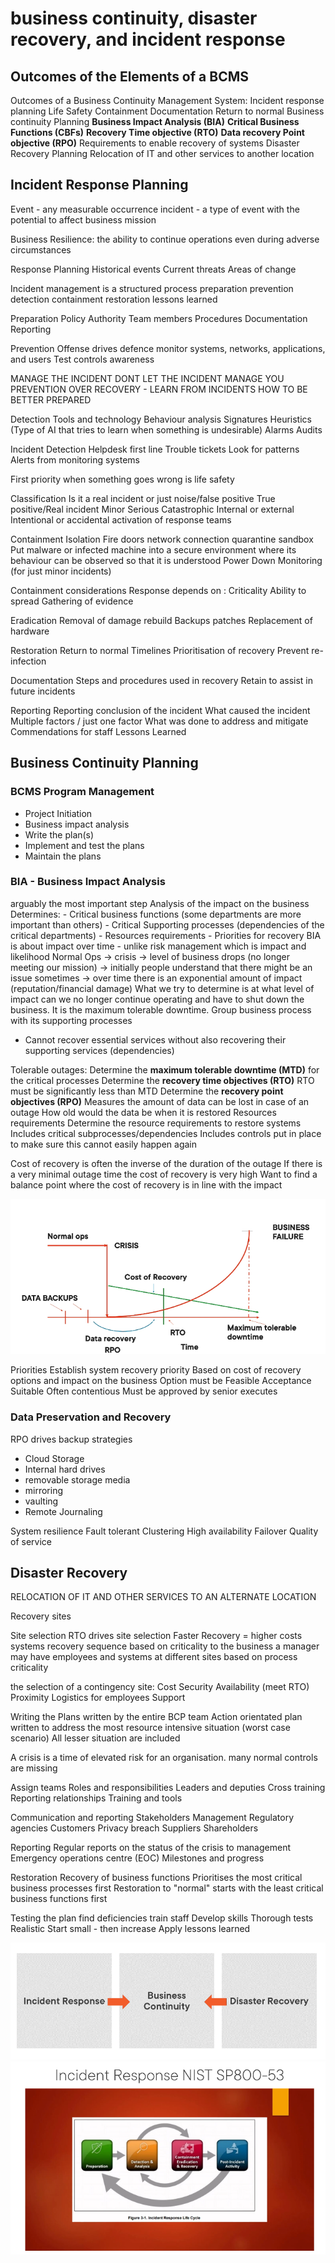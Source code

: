 # business continuity, disaster recovery, and incident response

## Outcomes of the Elements of a BCMS

Outcomes of a Business Continuity Management System:
Incident response planning 
	Life Safety 
	Containment
	Documentation 
	Return to normal 
Business continuity Planning 
	**Business Impact Analysis (BIA)**
	**Critical Business Functions (CBFs)**
	**Recovery Time objective (RTO)**
	**Data recovery Point objective (RPO)**
	Requirements to enable recovery of systems 
Disaster Recovery Planning
	Relocation of IT and other services to another location 

## Incident Response Planning

Event - any measurable occurrence 
incident - a type of event with the potential to affect business mission 

Business Resilience:
the ability to continue operations even during adverse circumstances 

Response Planning 
	 Historical events 
	 Current threats 
	 Areas of change 

Incident management is a structured process 
	 preparation 
	 prevention 
	 detection 
	 containment
	 restoration 
	 lessons learned 

Preparation 
	 Policy 
	 Authority 
	 Team members 
	 Procedures 
	 Documentation 
	 Reporting

Prevention 
	Offense drives defence 
	monitor systems, networks, applications, and users
	Test controls 
	awareness

MANAGE THE INCIDENT DONT LET THE INCIDENT MANAGE YOU 
PREVENTION OVER RECOVERY - LEARN FROM INCIDENTS HOW TO BE BETTER PREPARED 

Detection 
	 Tools and technology 
		 Behaviour analysis
		 Signatures
		 Heuristics (Type of AI that tries to learn when something is undesirable)
	Alarms
	Audits

Incident Detection 
	Helpdesk first line 
			Trouble tickets 
				Look for patterns 
	Alerts from monitoring systems 

First priority when something goes wrong is life safety

Classification 
	Is it a real incident or just noise/false positive 
	True positive/Real incident 
		Minor
		Serious 
		Catastrophic 
	Internal or external
	Intentional or accidental 
	activation of response teams 

Containment
	Isolation 
		Fire doors 
		network connection 
		quarantine 
			sandbox
				Put malware or infected machine into a secure environment where its behaviour can be observed so that it is understood
	Power Down 
	Monitoring (for just minor incidents)

Containment considerations 
	Response depends on :
		Criticality 
		Ability to spread 
		Gathering of evidence 


Eradication 
	Removal of damage 
	rebuild
		Backups 
		patches 
	Replacement of hardware

Restoration 
	Return to normal 
	Timelines 
		Prioritisation of recovery 
	Prevent re-infection

Documentation
	Steps and procedures used in recovery
	Retain to assist in future incidents 

Reporting 
	Reporting conclusion of the incident 
		What caused the incident 
			Multiple factors / just one factor
		What was done to address and mitigate 
		Commendations for staff
		Lessons Learned 

## Business Continuity Planning
### BCMS Program Management 

- Project Initiation 
- Business impact analysis
- Write the plan(s)
- Implement and test the plans 
- Maintain the plans 

### BIA - Business Impact Analysis 
arguably the most important step 
Analysis of the impact on the business 
Determines:
	- Critical business functions (some departments are more important than others)
	- Critical Supporting processes (dependencies of the critical departments)
	- Resources requirements
	- Priorities for recovery 
BIA is about impact over time - unlike risk management which is impact and likelihood
Normal Ops -> crisis -> level of business drops (no longer meeting our mission) -> initially people understand that there might be an issue sometimes -> over time there is an exponential amount of impact (reputation/financial damage)
What we try to determine is at what level of impact can we no longer continue operating and have to shut down the business. It is the maximum tolerable downtime. 
Group business process with its supporting processes 
- Cannot recover essential services without also recovering their supporting services (dependencies)

Tolerable outages:
	Determine the **maximum tolerable downtime (MTD)** for the critical processes
	Determine the **recovery time objectives (RTO)**
	RTO must be significantly less than MTD
	Determine the **recovery point objectives (RPO)**
		Measures the amount of data can be lost in case of an outage
		How old would the data be when it is restored
Resources requirements 
	Determine the resource requirements to restore systems 
		Includes critical subprocesses/dependencies 
		Includes controls put in place to make sure this cannot easily happen again 

Cost of recovery is often the inverse of the duration of the outage 
	If there is a very minimal outage time the cost of recovery is very high 
	Want to find a balance point where the cost of recovery is in line with the impact 

![](Images/BCM1.png)


Priorities
	Establish system recovery priority 
		Based on cost of recovery options and impact on the business 
		Option must be 
			Feasible
			Acceptance
			Suitable
		Often contentious 
		Must be approved by senior executes 

### Data Preservation and Recovery

RPO drives backup strategies 

- Cloud Storage 
- Internal hard drives 
- removable storage media 
- mirroring 
- vaulting 
- Remote Journaling 

System resilience 
	Fault tolerant 
		Clustering
	High availability 
		Failover
	Quality of service


## Disaster Recovery

RELOCATION OF IT AND OTHER SERVICES TO AN ALTERNATE LOCATION 

Recovery sites

Site selection 
	RTO drives site selection 
	Faster Recovery = higher costs
	systems recovery sequence based on criticality to the business 
	a manager may have employees and systems at different sites based on process criticality 

the selection of a contingency site:
	Cost
	Security
	Availability (meet RTO)
	Proximity
	Logistics for employees
	Support

Writing the Plans 
	written by the entire BCP team
	Action orientated
	plan written to address the most resource intensive situation (worst case scenario)
		All lesser situation are included

A crisis is a time of elevated risk for an organisation. many normal controls are missing 

Assign teams
	Roles and responsibilities
		Leaders and deputies
		Cross training 
	Reporting relationships
	Training and tools 

Communication and reporting 
	Stakeholders
		Management
		Regulatory agencies
		Customers
			Privacy breach
		Suppliers
		Shareholders

Reporting
	Regular reports on the status of the crisis to management 
		Emergency operations centre (EOC)
		Milestones and progress

Restoration
	Recovery of business functions 
		Prioritises the most critical business processes first
		Restoration to "normal" starts with the least critical business functions first

Testing the plan 
	find deficiencies 
	train staff
		Develop skills
	Thorough tests
		Realistic
	Start small - then increase
		Apply lessons learned


![](Images/BCM2.png)![](Images/BCM3.png)